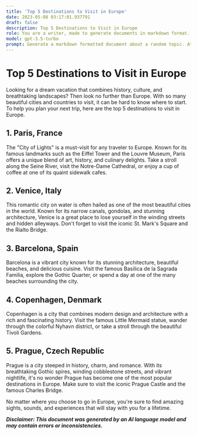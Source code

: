 ```yaml
---
title: 'Top 5 Destinations to Visit in Europe'
date: 2023-05-08 03:17:01.937791
draft: false
description: Top 5 Destinations to Visit in Europe
role: You are a writer, made to generate documents in markdown format. It is very important that all of the documents you generate are in valid markdown format.
model: gpt-3.5-turbo
prompt: Generate a markdown formatted document about a random topic. At the bottom, include a disclaimer explaining that the document was generated by you. The first line of the document should be the title. Make sure that the entire document is in proper markdown format, using a mix of various tags to make the document visually appealing.
---
```


# Top 5 Destinations to Visit in Europe

Looking for a dream vacation that combines history, culture, and breathtaking landscapes? Then look no further than Europe. With so many beautiful cities and countries to visit, it can be hard to know where to start. To help you plan your next trip, here are the top 5 destinations to visit in Europe.

## 1. Paris, France

The "City of Lights" is a must-visit for any traveler to Europe. Known for its famous landmarks such as the Eiffel Tower and the Louvre Museum, Paris offers a unique blend of art, history, and culinary delights. Take a stroll along the Seine River, visit the Notre-Dame Cathedral, or enjoy a cup of coffee at one of its quaint sidewalk cafes.

## 2. Venice, Italy

This romantic city on water is often hailed as one of the most beautiful cities in the world. Known for its narrow canals, gondolas, and stunning architecture, Venice is a great place to lose yourself in the winding streets and hidden alleyways. Don't forget to visit the iconic St. Mark's Square and the Rialto Bridge.

## 3. Barcelona, Spain

Barcelona is a vibrant city known for its stunning architecture, beautiful beaches, and delicious cuisine. Visit the famous Basilica de la Sagrada Familia, explore the Gothic Quarter, or spend a day at one of the many beaches surrounding the city.

## 4. Copenhagen, Denmark

Copenhagen is a city that combines modern design and architecture with a rich and fascinating history. Visit the famous Little Mermaid statue, wander through the colorful Nyhavn district, or take a stroll through the beautiful Tivoli Gardens.

## 5. Prague, Czech Republic

Prague is a city steeped in history, charm, and romance. With its breathtaking Gothic spires, winding cobblestone streets, and vibrant nightlife, it's no wonder Prague has become one of the most popular destinations in Europe. Make sure to visit the iconic Prague Castle and the famous Charles Bridge.

No matter where you choose to go in Europe, you're sure to find amazing sights, sounds, and experiences that will stay with you for a lifetime.

***Disclaimer: This document was generated by an AI language model and may contain errors or inconsistencies.***